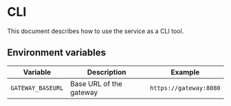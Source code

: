 # CLI

This document describes how to use the service as a CLI tool.

## Environment variables

| Variable          | Description             | Example                |
| ----------------- | ----------------------- | ---------------------- |
| `GATEWAY_BASEURL` | Base URL of the gateway | `https://gateway:8080` |

